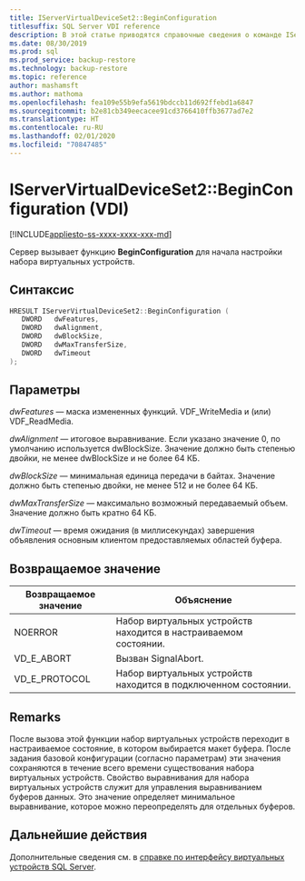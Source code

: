 ```yaml
---
title: IServerVirtualDeviceSet2::BeginConfiguration
titlesuffix: SQL Server VDI reference
description: В этой статье приводятся справочные сведения о команде IServerVirtualDeviceSet2::BeginConfiguration.
ms.date: 08/30/2019
ms.prod: sql
ms.prod_service: backup-restore
ms.technology: backup-restore
ms.topic: reference
author: mashamsft
ms.author: mathoma
ms.openlocfilehash: fea109e55b9efa5619bdccb11d692ffebd1a6847
ms.sourcegitcommit: b2e81cb349eecacee91cd3766410ffb3677ad7e2
ms.translationtype: HT
ms.contentlocale: ru-RU
ms.lasthandoff: 02/01/2020
ms.locfileid: "70847485"
---
```

# <a name="iservervirtualdeviceset2beginconfiguration-vdi"></a>IServerVirtualDeviceSet2::BeginConfiguration (VDI)

[!INCLUDE[appliesto-ss-xxxx-xxxx-xxx-md](../../../includes/appliesto-ss-xxxx-xxxx-xxx-md.md)]

Сервер вызывает функцию **BeginConfiguration** для начала настройки набора виртуальных устройств.

## <a name="syntax"></a>Синтаксис

```c
HRESULT IServerVirtualDeviceSet2::BeginConfiguration (
   DWORD   dwFeatures,
   DWORD   dwAlignment,
   DWORD   dwBlockSize,
   DWORD   dwMaxTransferSize,
   DWORD   dwTimeout
);
```

## <a name="parameters"></a>Параметры

*dwFeatures* — маска измененных функций. VDF_WriteMedia и (или) VDF_ReadMedia.

*dwAlignment* — итоговое выравнивание. Если указано значение 0, по умолчанию используется dwBlockSize. Значение должно быть степенью двойки, не менее dwBlockSize и не более 64 КБ.

*dwBlockSize* — минимальная единица передачи в байтах. Значение должно быть степенью двойки, не менее 512 и не более 64 КБ.

*dwMaxTransferSize* — максимально возможный передаваемый объем. Значение должно быть кратно 64 КБ.

*dwTimeout* — время ожидания (в миллисекундах) завершения объявления основным клиентом предоставляемых областей буфера.

## <a name="return-value"></a>Возвращаемое значение

|Возвращаемое значение | Объяснение |
|---|---|
| NOERROR | Набор виртуальных устройств находится в настраиваемом состоянии. |
| VD_E_ABORT | Вызван SignalAbort. |
| VD_E_PROTOCOL | Набор виртуальных устройств находится в подключенном состоянии. |

## <a name="remarks"></a>Remarks

После вызова этой функции набор виртуальных устройств переходит в настраиваемое состояние, в котором выбирается макет буфера.
После задания базовой конфигурации (согласно параметрам) эти значения сохраняются в течение всего времени существования набора виртуальных устройств. Свойство выравнивания для набора виртуальных устройств служит для управления выравниванием буферов данных. Это значение определяет минимальное выравнивание, которое можно переопределять для отдельных буферов.

## <a name="next-steps"></a>Дальнейшие действия

Дополнительные сведения см. в [справке по интерфейсу виртуальных устройств SQL Server](reference-virtual-device-interface.md).